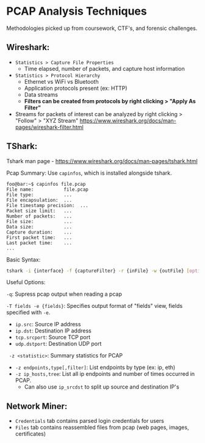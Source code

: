 # PCAP Analysis Techniques
Methodologies picked up from coursework, CTF's, and forensic challenges.

## Wireshark:
- `Statistics > Capture File Properties`
  - Time elapsed, number of packets, and capture host information
- `Statistics > Protocol Hierarchy`
  - Ethernet vs WiFi vs Bluetooth
  - Application protocols present (ex: HTTP)
  - Data streams
  - **Filters can be created from protocols by right clicking > "Apply As Filter"**
-  Streams for packets of interest can be analyzed by right clicking > "Follow" > "XYZ Stream"
https://www.wireshark.org/docs/man-pages/wireshark-filter.html

## TShark:
Tshark man page - https://www.wireshark.org/docs/man-pages/tshark.html

Pcap Summary:
Use `capinfos`, which is installed alongside tshark.
```console
foo@bar:~$ capinfos file.pcap
File name:           file.pcap
File type:           ...
File encapsulation:  ...
File timestamp precision:  ...
Packet size limit:   ...
Number of packets:   ...
File size:           ...
Data size:           ...
Capture duration:    ...
First packet time:   ...
Last packet time:    ...
...
```


Basic Syntax:
```bash
tshark -i {interface} -f {captureFilter} -r {inFile} -w {outFile} [options] [filters]
```

Useful Options:

`-q`: Supress pcap output when reading a pcap

`-T fields -e {fields}`: Specifies output format of "fields" view, fields specified with `-e`.
  - `ip.src`: Source IP address
  - `ip.dst`: Destination IP address
  - `tcp.srcport`: Source TCP port
  - `udp.dstport`: Destination UDP port

` -z <statistic>`: Summary statistics for PCAP
  - `-z endpoints,type[,filter]`: List endpoints by type (ex: ip, eth)
  - `-z ip_hosts,tree`: List all ip endpoints and number of times occurred in PCAP.
    - Can also use `ip_srcdst` to split up source and destination IP's

## Network Miner:
- `Credentials` tab contains parsed login credentials for users
- `Files` tab contains reassembled files from pcap (web pages, images, certificates)

